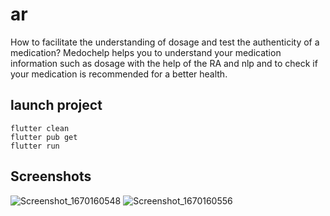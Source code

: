 # ar

How to facilitate the understanding of dosage and test the authenticity of a medication? Medochelp helps you to understand your medication information such as dosage with the help of the RA and nlp and to check if your medication is recommended for a better health.

## launch project

```
flutter clean
flutter pub get
flutter run
```

## Screenshots
![Screenshot_1670160548](https://user-images.githubusercontent.com/50607415/205512678-8c092f60-cbf0-4dcf-b333-42f627b8a2b4.png)
![Screenshot_1670160556](https://user-images.githubusercontent.com/50607415/205512693-bbc11db5-ec38-4f94-ab55-192bba669af5.png)

